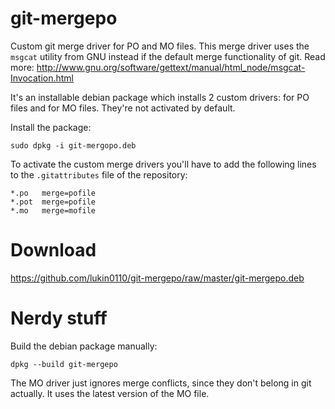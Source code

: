 git-mergepo
===========
Custom git merge driver for PO and MO files.  This merge driver uses the `msgcat` utility from GNU instead if the default merge functionality of git.  Read more: http://www.gnu.org/software/gettext/manual/html_node/msgcat-Invocation.html

It's an installable debian package which installs 2 custom drivers: for PO files and for MO files.  They're not activated by default.

Install the package:
```
sudo dpkg -i git-mergopo.deb
```

To activate the custom merge drivers you'll have to add the following lines to the `.gitattributes` file of the repository:
```
*.po   merge=pofile
*.pot  merge=pofile
*.mo   merge=mofile
```

Download
========
https://github.com/lukin0110/git-mergepo/raw/master/git-mergepo.deb

Nerdy stuff
===========
Build the debian package manually:
```
dpkg --build git-mergepo
```

The MO driver just ignores merge conflicts, since they don't belong in git actually. It uses the latest version of the MO file.

